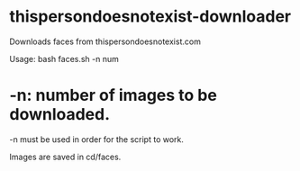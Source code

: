 # thispersondoesnotexist-downloader
Downloads faces from thispersondoesnotexist.com

Usage:
bash faces.sh -n num
# -n: number of images to be downloaded. 

-n must be used in order for the script to work.

Images are saved in cd/faces.
